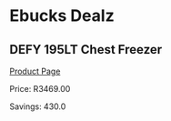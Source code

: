 
# Ebucks Dealz
## DEFY 195LT Chest Freezer
[Product Page](https://www.ebucks.com/web/shop/productSelected.do?prodId=996755719&catId=704986856)

Price: R3469.00

Savings: 430.0


	